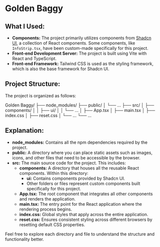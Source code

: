 # Golden Baggy

## What I Used:
- **Components:** The project primarily utilizes components from [Shadcn UI](https://ui.shadcn.com/), a collection of React components. Some components, like `InfoStrip.tsx`, have been custom-made specifically for this project.
- **Front-end Development Server:** The project is built using Vite with React and TypeScript.
- **Front-end Framework:** Tailwind CSS is used as the styling framework, which is also the base framework for Shadcn UI.

## Project Structure:
The project is organized as follows:

Golden Baggy/
├── node_modules/
├── public/
│ └── ...
├── src/
│ ├── components/
│ │ ├── ui/
│ │ └── ...
│ ├── App.tsx
│ ├── main.tsx
│ ├── index.css
│ ├── reset.css
│ └── ...
└── ...


## Explanation:
- **node_modules:** Contains all the npm dependencies required by the project.
- **public:** A directory where you can place static assets such as images, icons, and other files that need to be accessible by the browser.
- **src:** The main source code for the project. This includes:
  - **components:** A directory that houses all the reusable React components. Within this directory:
    - **ui:** Contains components provided by Shadcn UI.
    - Other folders or files represent custom components built specifically for this project.
  - **App.tsx:** The root component that integrates all other components and renders the application.
  - **main.tsx:** The entry point for the React application where the rendering process begins.
  - **index.css:** Global styles that apply across the entire application.
  - **reset.css:** Ensures consistent styling across different browsers by resetting default CSS properties.

Feel free to explore each directory and file to understand the structure and functionality better.
